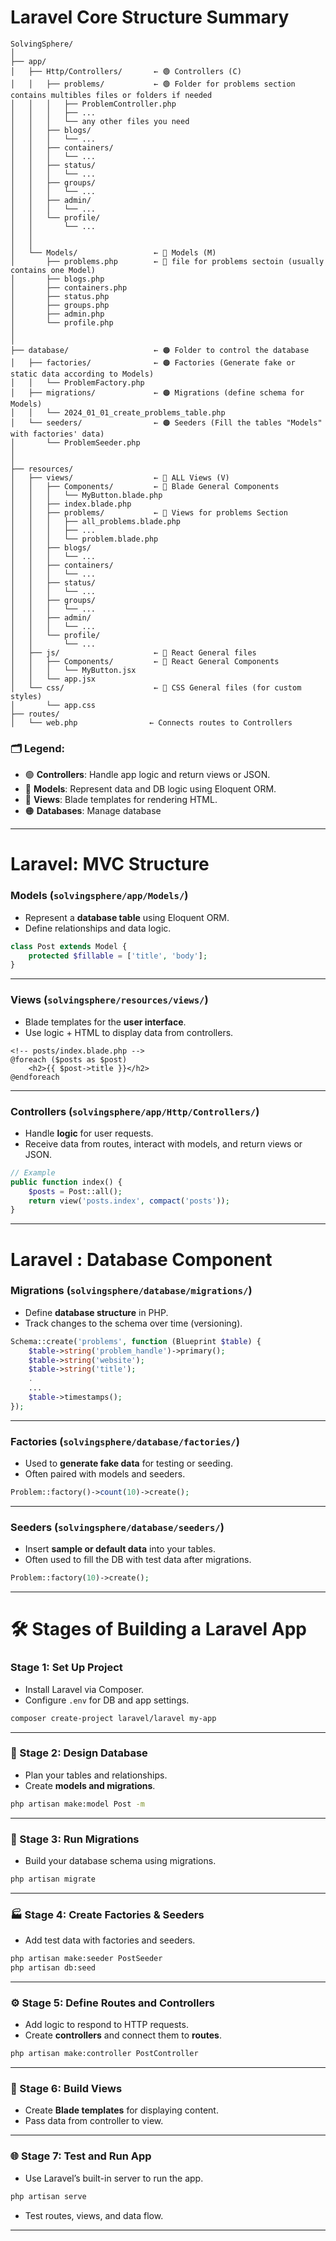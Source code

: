 

# Laravel Core Structure Summary
```
SolvingSphere/
│
├── app/
│   ├── Http/Controllers/       ← 🟢 Controllers (C)
│   │   ├── problems/           ← 🟢 Folder for problems section contains multibles files or folders if needed
│   │   │   ├── ProblemController.php
│   │   │   ├── ...
│   │   │   └── any other files you need
│   │   ├── blogs/
│   │   │   └── ...
│   │   ├── containers/
│   │   │   └── ...
│   │   ├── status/
│   │   │   └── ...
│   │   ├── groups/
│   │   │   └── ...
│   │   ├── admin/
│   │   │   └── ...
│   │   └── profile/
│   │       └── ...
│   │
│   │
│   └── Models/                 ← 🔵 Models (M)
│       ├── problems.php        ← 🔵 file for problems sectoin (usually contains one Model)
│       ├── blogs.php
│       ├── containers.php
│       ├── status.php
│       ├── groups.php
│       ├── admin.php
│       └── profile.php
│
│
├── database/                   ← 🟠 Folder to control the database
│   ├── factories/              ← 🟠 Factories (Generate fake or static data according to Models)
│   │   └── ProblemFactory.php
│   ├── migrations/             ← 🟠 Migrations (define schema for Models)
│   │   └── 2024_01_01_create_problems_table.php
│   └── seeders/                ← 🟠 Seeders (Fill the tables "Models" with factories' data)
│       └── ProblemSeeder.php
│
│
├── resources/
│   ├── views/                  ← 🔴 ALL Views (V)
│   │   ├── Components/         ← 🔴 Blade General Components 
│   │   │   └── MyButton.blade.php
│   │   ├── index.blade.php
│   │   ├── problems/           ← 🔴 Views for problems Section
│   │   │   ├── all_problems.blade.php
│   │   │   ├── ...
│   │   │   └── problem.blade.php
│   │   ├── blogs/
│   │   │   └── ...
│   │   ├── containers/
│   │   │   └── ...
│   │   ├── status/
│   │   │   └── ...
│   │   ├── groups/
│   │   │   └── ...
│   │   ├── admin/
│   │   │   └── ...
│   │   └── profile/
│   │       └── ...
│   ├── js/                     ← 🔴 React General files
│   │   ├── Components/         ← 🔴 React General Components 
│   │   │   └── MyButton.jsx
│   │   └── app.jsx
│   └── css/                    ← 🔴 CSS General files (for custom styles)
│       └── app.css         
├── routes/
│   └── web.php                ← Connects routes to Controllers
```

### 🗂️ Legend:
* 🟢 **Controllers**: Handle app logic and return views or JSON.
* 🔵 **Models**: Represent data and DB logic using Eloquent ORM.
* 🔴 **Views**: Blade templates for rendering HTML.
* 🟠 **Databases**: Manage database
---

# Laravel: MVC Structure

### **Models** (`solvingsphere/app/Models/`)
* Represent a **database table** using Eloquent ORM.
* Define relationships and data logic.
```php
class Post extends Model {
    protected $fillable = ['title', 'body'];
}
```
---

### **Views** (`solvingsphere/resources/views/`)
* Blade templates for the **user interface**.
* Use logic + HTML to display data from controllers.
```blade
<!-- posts/index.blade.php -->
@foreach ($posts as $post)
    <h2>{{ $post->title }}</h2>
@endforeach
```
---
### **Controllers** (`solvingsphere/app/Http/Controllers/`)
* Handle **logic** for user requests.
* Receive data from routes, interact with models, and return views or JSON.
```php
// Example
public function index() {
    $posts = Post::all();
    return view('posts.index', compact('posts'));
}
```
---

# Laravel : Database Component


### **Migrations** (`solvingsphere/database/migrations/`)
* Define **database structure** in PHP.
* Track changes to the schema over time (versioning).
```php
Schema::create('problems', function (Blueprint $table) {
    $table->string('problem_handle')->primary();
    $table->string('website');
    $table->string('title');
    .
    ...
    $table->timestamps();
});
```
---
### **Factories** (`solvingsphere/database/factories/`)
* Used to **generate fake data** for testing or seeding.
* Often paired with models and seeders.
```php
Problem::factory()->count(10)->create();
```
---
### **Seeders** (`solvingsphere/database/seeders/`)
* Insert **sample or default data** into your tables.
* Often used to fill the DB with test data after migrations.
```php
Problem::factory(10)->create();
```
---



# 🛠️ Stages of Building a Laravel App

### Stage 1: **Set Up Project**
* Install Laravel via Composer.
* Configure `.env` for DB and app settings.
```bash
composer create-project laravel/laravel my-app
```
---

### 🧱 Stage 2: **Design Database**
* Plan your tables and relationships.
* Create **models and migrations**.
```bash
php artisan make:model Post -m
```
---

### 📂 Stage 3: **Run Migrations**
* Build your database schema using migrations.
```bash
php artisan migrate
```
---

### 🏭 Stage 4: **Create Factories & Seeders**
* Add test data with factories and seeders.
```bash
php artisan make:seeder PostSeeder
php artisan db:seed
```
---

### ⚙️ Stage 5: **Define Routes and Controllers**
* Add logic to respond to HTTP requests.
* Create **controllers** and connect them to **routes**.
```bash
php artisan make:controller PostController
```
---

### 🧠 Stage 6: **Build Views**
* Create **Blade templates** for displaying content.
* Pass data from controller to view.
---

### 🌐 Stage 7: **Test and Run App**
* Use Laravel’s built-in server to run the app.
```bash
php artisan serve
```
* Test routes, views, and data flow.
---

